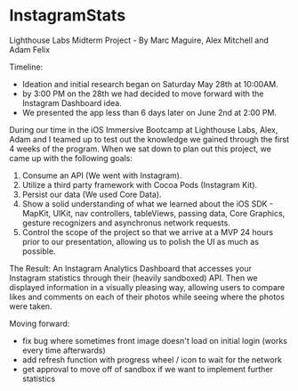 # InstagramStats
Lighthouse Labs Midterm Project - By Marc Maguire, Alex Mitchell and Adam Felix

Timeline: 
- Ideation and initial research began on Saturday May 28th at 10:00AM. 
- by 3:00 PM on the 28th we had decided to move forward with the Instagram Dashboard idea.
- We presented the app less than 6 days later on June 2nd at 2:00 PM.

During our time in the iOS Immersive Bootcamp at Lighthouse Labs, Alex, Adam and I teamed up to test out the knowledge
we gained through the first 4 weeks of the program. When we sat down to plan out this project, we came up with the
following goals:

1) Consume an API (We went with Instagram).
2) Utilize a third party framework with Cocoa Pods (Instagram Kit).
3) Persist our data (We used Core Data).
4) Show a solid understanding of what we learned about the iOS SDK - MapKit, UIKit, nav controllers, tableViews, passing data,
   Core Graphics, gesture recognizers and asynchronus network requests.
5) Control the scope of the project so that we arrive at a MVP 24 hours prior to our presentation, allowing us to polish the      UI as much as possible.

The Result:
An Instagram Analytics Dashboard that accesses your Instagram statistics through their (heavily sandboxed) API. Then we displayed
information in a visually pleasing way, allowing users to compare likes and comments on each of their photos while seeing where
the photos were taken.

Moving forward:
- fix bug where sometimes front image doesn't load on initial login (works every time afterwards)
- add refresh function with progress wheel / icon to wait for the network
- get approval to move off of sandbox if we want to implement further statistics


